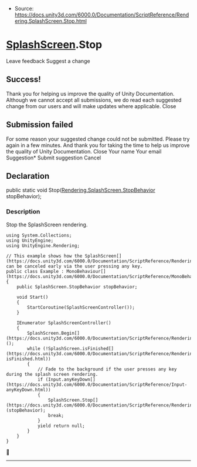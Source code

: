 * Source: https://docs.unity3d.com/6000.0/Documentation/ScriptReference/Rendering.SplashScreen.Stop.html

#  [SplashScreen](https://docs.unity3d.com/6000.0/Documentation/ScriptReference/Rendering.SplashScreen.html).Stop
Leave feedback
Suggest a change
## Success!
Thank you for helping us improve the quality of Unity Documentation. Although we cannot accept all submissions, we do read each suggested change from our users and will make updates where applicable.
Close
## Submission failed
For some reason your suggested change could not be submitted. Please <a>try again</a> in a few minutes. And thank you for taking the time to help us improve the quality of Unity Documentation.
Close
Your name Your email Suggestion* Submit suggestion
Cancel
## Declaration
public static void Stop([Rendering.SplashScreen.StopBehavior](https://docs.unity3d.com/6000.0/Documentation/ScriptReference/Rendering.SplashScreen.StopBehavior.html) stopBehavior); 
### Description
Stop the SplashScreen rendering.
```
using System.Collections;
using UnityEngine;
using UnityEngine.Rendering;  
  
// This example shows how the SplashScreen[](https://docs.unity3d.com/6000.0/Documentation/ScriptReference/Rendering.SplashScreen.html) can be canceled early via the user pressing any key.
public class Example : MonoBehaviour[](https://docs.unity3d.com/6000.0/Documentation/ScriptReference/MonoBehaviour.html)
{
    public SplashScreen.StopBehavior stopBehavior;  
  
    void Start()
    {
        StartCoroutine(SplashScreenController());
    }  
  
    IEnumerator SplashScreenController()
    {
        SplashScreen.Begin[](https://docs.unity3d.com/6000.0/Documentation/ScriptReference/Rendering.SplashScreen.Begin.html)();
        while (!SplashScreen.isFinished[](https://docs.unity3d.com/6000.0/Documentation/ScriptReference/Rendering.SplashScreen-isFinished.html))
        {
            // Fade to the background if the user presses any key during the splash screen rendering.
            if (Input.anyKeyDown[](https://docs.unity3d.com/6000.0/Documentation/ScriptReference/Input-anyKeyDown.html))
            {
                SplashScreen.Stop[](https://docs.unity3d.com/6000.0/Documentation/ScriptReference/Rendering.SplashScreen.Stop.html)(stopBehavior);
                break;
            }
            yield return null;
        }
    }
}

```

* * *
